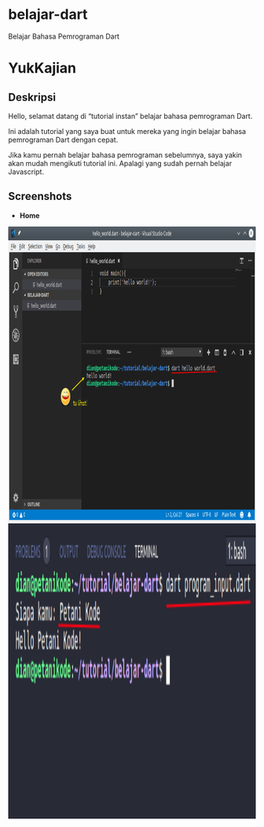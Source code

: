 # belajar-dart
Belajar Bahasa Pemrograman Dart
# YukKajian

Deskripsi
---------
Hello, selamat datang di “tutorial instan” belajar bahasa pemrograman Dart.

Ini adalah tutorial yang saya buat untuk mereka yang ingin belajar bahasa pemrograman Dart dengan cepat.

Jika kamu pernah belajar bahasa pemrograman sebelumnya, saya yakin akan mudah mengikuti tutorial ini. Apalagi yang sudah pernah belajar Javascript.

Screenshots
----------
* **Home**<br>
<p float="left">
<img src="https://github.com/ahmadzuh/Belajar-Dart/blob/master/screenshot/program-helloworld.png" alt="Login" width="600dp" height="600dp">          
<img src="https://github.com/ahmadzuh/Belajar-Dart/blob/master/screenshot/input-output.png" alt="Detail Blog" width="600dp" height="600dp">
</p>
